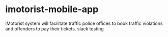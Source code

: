 # imotorist-mobile-app

iMotorist system will facilitate traffic police offices to book traffic violations and offenders to pay their tickets.
slack testing
